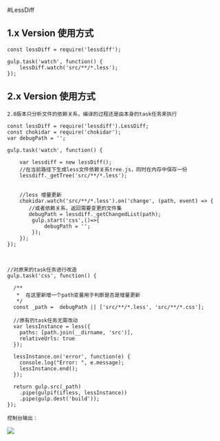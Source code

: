#LessDiff


## 1.x Version 使用方式

```
const lessDiff = require('lessdiff');

gulp.task('watch', function() {
	lessDiff.watch('src/**/*.less');
});
```

## 2.x Version 使用方式

`2.0版本只分析文件的依赖关系，编译的过程还是由本身的task任务来执行`

```
const lessDiff = require('lessdiff').LessDiff;
const chokidar = require('chokidar');
var debugPath = '';

gulp.task('watch', function() {

    var lessdiff = new lessDiff();
    //在当前路径下生成less文件依赖关系tree.js，同时在内存中保存一份
    lessdiff._getTree('src/**/*.less');


    //less 增量更新
    chokidar.watch('src/**/*.less').on('change', (path, event) => {
       //或者依赖关系，返回需要变更的文件集
       debugPath = lessdiff._getChangedList(path);
        gulp.start('css',()=>{
            debugPath = '';
        });
    });
});



//对原来的task任务进行改造
gulp.task('css', function() {

  /**
   *  在这里新增一个path变量用于判断是否是增量更新
   */
  const _path =  debugPath || ['src/**/*.less', 'src/**/*.css'];

  //原有的task任务无需改动
  var lessInstance = less({
    paths: [path.join(__dirname, 'src')],
    relativeUrls: true
  });

  lessInstance.on('error', function(e) {
    console.log("Error: ", e.message);
    lessInstance.end();
  });

  return gulp.src(_path)
    .pipe(gulpif(ifless, lessInstance))
    .pipe(gulp.dest('build'));
});

```

`控制台输出：`   

![](https://img.alicdn.com/tps/TB18DN6LXXXXXcDXFXXXXXXXXXX-859-296.png)

